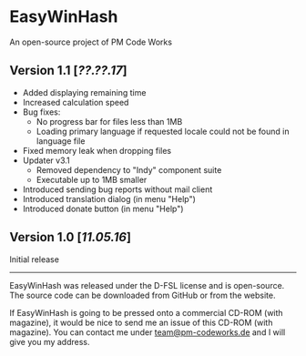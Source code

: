 ﻿EasyWinHash
===========

An open-source project of PM Code Works

Version 1.1  [*??.??.17*]
-----------

* Added displaying remaining time
* Increased calculation speed
* Bug fixes:
  * No progress bar for files less than 1MB
  * Loading primary language if requested locale could not be found in language file
* Fixed memory leak when dropping files
* Updater v3.1
  * Removed dependency to "Indy" component suite
  * Executable up to 1MB smaller
* Introduced sending bug reports without mail client
* Introduced translation dialog (in menu "Help")
* Introduced donate button (in menu "Help")

Version 1.0  [*11.05.16*]
-----------

Initial release

--------------------------------------------------------------------------------
EasyWinHash was released under the D-FSL license and is open-source. The source code can be downloaded from GitHub or from the website.

If EasyWinHash is going to be pressed onto a commercial CD-ROM (with magazine), it would be nice to send me an issue of this CD-ROM (with magazine). You can contact me under team@pm-codeworks.de and I will give you my address.
